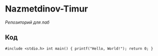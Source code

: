 # Nazmetdinov-Timur
_Репозиторий для лаб_
## Код
`
#include <stdio.h>
int main() {
   printf("Hello, World!");
   return 0;
}
`
